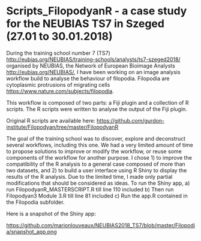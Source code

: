# Scripts_FilopodyanR - a case study for the NEUBIAS TS7 in Szeged (27.01 to 30.01.2018)

During the training school number 7 (TS7) http://eubias.org/NEUBIAS/training-schools/analysts/ts7-szeged2018/ organised by NEUBIAS, the Network of European Bioimage Analysts http://eubias.org/NEUBIAS/, I have been working on an image analysis workflow build to analyse the behaviour of filopodia. Filopodia are cytoplasmic protrusions of migrating cells https://www.nature.com/subjects/filopodia.

This workflow is composed of two parts: a Fiji plugin and a collection of R scripts. The R scripts were written to analyse the output of the Fiji plugin.

Original R scripts are available here: https://github.com/gurdon-institute/Filopodyan/tree/master/FilopodyanR


The goal of the training school was to discover, explore and deconstruct several workflows, including this one. We had a very limited amount of time to propose solutions to improve or modify the workflow, or reuse some components of the workflow for another purpose. I chose 1) to improve the compatibility of the R analysis to a general case composed of more than two datasets, and 2) to build a user interface using R Shiny to display the results of the R analysis. Due to the limited time, I made only partial modifications that should be considered as ideas. To run the Shiny app, a) run FilopodyanR_MASTERSCRIPT.R till line 110 included b) Then run Filopodyan3 Module 3.R till line 81 included c) Run the app.R contained in the Filopodia subfolder.

Here is a snapshot of the Shiny app:

https://github.com/marionlouveaux/NEUBIAS2018_TS7/blob/master/Filopodia/snapshot_app.png
